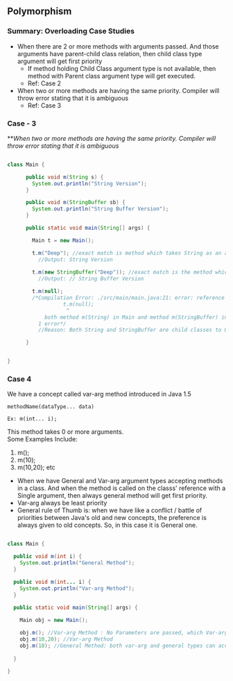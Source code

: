 ## Polymorphism

### Summary: Overloading Case Studies

* When there are 2 or more methods with arguments passed. And those arguments have parent-child class relation, then child class type argument will get first priority
  * If method holding Child Class argument type is not available, then method with Parent class argument type will get executed.
  * Ref: Case 2
* When two or more methods are having the same priority. Compiler will throw error stating that it is ambiguous
  * Ref: Case 3




### Case - 3 

**_When two or more methods are having the same priority. Compiler will throw error stating that it is ambiguous_

```java

class Main {

      public void m(String s) {
        System.out.println("String Version");
      }

      public void m(StringBuffer sb) {
        System.out.println("String Buffer Version");
      }

      public static void main(String[] args) {

        Main t = new Main();

        t.m("Deep"); //exact match is method which takes String as an argument.
          //Output: String Version
        
        t.m(new StringBuffer("Deep")); //exact match is the method which takes StringBuffer 
          //Output: // String Buffer Version

        t.m(null); 
        /*Compilation Error: ./src/main/main.java:21: error: reference to m is ambiguous
                  t.m(null);
                   ^
            both method m(String) in Main and method m(StringBuffer) in Main match
          1 error*/
          //Reason: Both String and StringBuffer are child classes to Object. And there is no inter-relation between String and StringBuffer. So, as per the compiler it is ambiguous on, to which method to exectue.

      }


}


```

### Case 4

We have a concept called var-arg method introduced in Java 1.5

```
methodName(dataType... data)

Ex: m(int... i);
```

This method takes 0 or more arguments.  
Some Examples Include:  
  1. m();
  2. m(10);
  3. m(10,20); etc

* When we have General and Var-arg argument types accepting methods in a class. And when the method is called on the classs' reference with a Single argument, then always general method will get first priority.
* Var-arg always be least priority
* General rule of Thumb is: when we have like a conflict / battle of priorities between Java's old and new concepts, the preference is always given to old concepts. So, in this case it is General one.

```java

class Main {

  public void m(int i) {
    System.out.println("General Method");
  }

  public void m(int... i) {
    System.out.println("Var-arg Method");
  }

  public static void main(String[] args) {
      
    Main obj = new Main();

    obj.m(); //Var-arg Method : No Parameters are passed, which Var-arg can accept 
    obj.m(10,20); //Var-arg Method
    obj.m(10); //General Method: both var-arg and general types can accept one argument. So priority is given to General method
      
  }

}

```








